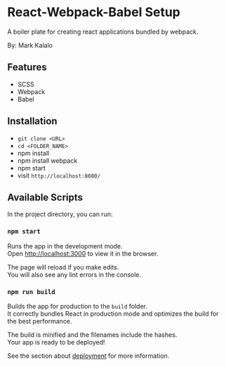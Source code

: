 # React-Webpack-Babel Setup

A boiler plate for creating react applications bundled by webpack.

By: Mark Kalalo

## Features

-   SCSS
-   Webpack
-   Babel

## Installation

-   `git clone <URL>`
-   `cd <FOLDER_NAME>`
-   npm install
-   npm install webpack
-   npm start
-   visit `http://localhost:8080/`

## Available Scripts

In the project directory, you can run:

### `npm start`

Runs the app in the development mode.\
Open [http://localhost:3000](http://localhost:3000) to view it in the browser.

The page will reload if you make edits.\
You will also see any lint errors in the console.

### `npm run build`

Builds the app for production to the `build` folder.\
It correctly bundles React in production mode and optimizes the build for the best performance.

The build is minified and the filenames include the hashes.\
Your app is ready to be deployed!

See the section about [deployment](https://facebook.github.io/create-react-app/docs/deployment) for more information.
